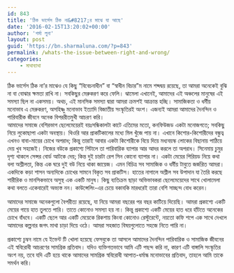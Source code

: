 ```yaml
---
id: 843
title: 'ঠিক ভার্সেস ঠিক না&#8217;র মাঝে যা আছে'
date: '2016-02-15T13:20:02+00:00'
author: 'শর্মা লুনা'
layout: post
guid: 'https://bn.sharmaluna.com/?p=843'
permalink: /whats-the-issue-between-right-and-wrong/
categories:
    - মাথাব্যাথা
---
```


ঠিক ভার্সেস ঠিক না’র মাঝেও যে কিছু “বিবেচনাধীন” বা “স্বাধীন বিচার”ম নামে শব্দদ্বয় রয়েছে, তা আমরা অনেকেই বুঝি না বা বোঝার ক্ষমতা রাখি না। সবকিছুর মেরুকরণ করে ফেলি। ঝামেলা এখানেই, আমাদের এই অঞ্চলের মানুষের এই সমস্যা ছিল না একসময়। অথচ, এই মানসিক সমস্যা দ্বারা আমরা ক্রমশই আক্রান্ত হচ্ছি। সামাজিকতা ও ধর্মীয় মনোভাব এ মেরুকরণ, অসহিষ্ণু মনোভাব ইত্যাদি বিজাতীয় সংস্কৃতিরই অংশ। এজন্যই আমরা আমাদের দৈনন্দিন ও পারিবারীক জীবনে অনেক বিপররীতমুখী আচরণ করি।  
আমাদের সমাজে বেশিরভাগ ছেলেমেয়েরই বয়ঃসন্ধিকালটা কাটে এতিমের মতো, কনফিউজড একটা মনোজগতে; সবকিছু নিয়ে লুকোছাপা একটা অবস্থায়। থিওরি আর প্রাকটিকালের মধ্যে মিল খুঁজে পায় না। এখানে কিশোর-কিশোরীদের বন্ধুত্ব এখনও বাবা-মায়ের চোখে অপরাধ; কিন্তু তারাই আবার একটা কিশোরীকে বিয়ে দিয়ে মধ্যবয়স্ক লোকের বিছানায় পাঠিয়ে দেয় খুব সহজেই। নিজের বউকে প্রকাশ্যে পিটালে তা পারিবারিক ব্যাপার আর আদর করলে তা অপরাধ। সিনেমায় চুমুর দৃশ্য থাকলে সেন্সর বোর্ড আটকে দেয়; কিন্ত দুই চারটা রেপ সিন কোনো ব্যাপার না। একটা মেয়ের পিরিয়ড নিয়ে কথা বলা অশ্লীলতা, কিন্ত এক ঘরে দুই বউ নিয়ে থাকা জায়েজ। এমন বিচিত্র সব সামাজিক ও ধর্মীয় টাবুতে জর্জরিত আমরা। একদিকে কড়া শাসন অন্যদিকে চোখের সামনে বিকৃত সব প্রাকটিস। হাতের নাগালে অশ্লীল সব উপাদান যা তৈরি করছে শারীরিক ও মানসিকভাবে অসুস্থ এক একটি মানুষ। কিছু ব্যতিক্রম ছাড়া অভিভাবকরা ছেলেমেয়েদের সাথে খোলামেলা কথা বলতে একেবারেই অভ্যস্ত নন। কাউন্সেলিং-এর চেয়ে বকাবকি মারধরেই তারা বেশি সাচ্ছন্দ বোধ করেন।

আমাদের সমাজে অনেকগুলো বৈপরীত্য রয়েছে, যা নিয়ে আমরা বছরের পর বছর কাটিয়ে দিয়েছি। আমরা প্রকাশ্যে একটি মেয়ের গায়ে হাত তুলতে পারি। তাতে কোনোও সমস্যা হয় না। কিন্তু প্রকাশ্যে একটি মেয়ের হাত ধরে হাঁটতে অনেকের চোখে বাঁধবে। একটি ছেলে আর একটি মেয়েকে রিকশায় কিংবা কোনোও রেস্টুরেন্টে, নয়তো কফি শপে এক সাথে দেখলে আমাদের কল্পনার জগৎ মাথা চাড়া দিয়ে ওঠে। আমরা সহজাত বিষয়গুলোতে সহজে নিতে পারি না।

প্রকাশ্যে চুম্বন নামে যে ইভেন্ট টি খোলা হয়েছে ফেসবুকে তা আসলে আমাদের দৈনন্দিন পারিবারিক ও সামাজিক জীবনের এই স্ববিরোধী আচরণের সামগ্রিক প্রতিবাদ। যদিও ব্যক্তিগতভাবে আমি এটি পছন্দ করি না, কারণ এটি বাঙ্গালি সংস্কৃতির অংশ নয়, তবে যদি এটি হয়ে থাকে আমাদের সামগ্রিক স্ববিরোধী আপাত-ধর্মান্ধ মনোভাবের প্রতিবাদ, তাহলে আমি তাকে সমর্থন করি।